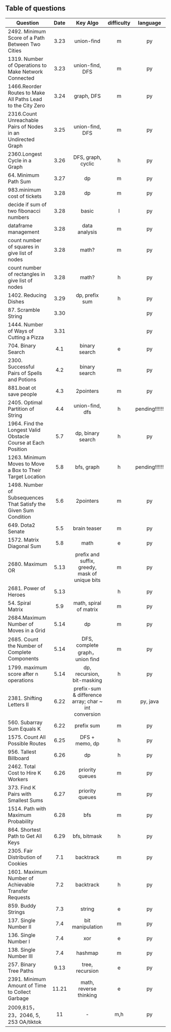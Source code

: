 ## Table of questions

|Question|Date|Key Algo|difficulty|language|
|---|:---:|:---:|:---:|:---:|
|2492. Minimum Score of a Path Between Two Cities|3.23|union-find|m|py|
|1319. Number of Operations to Make Network Connected|3.23|union-find, DFS|m|py|
|1466.Reorder Routes to Make All Paths Lead to the City Zero|3.24 |graph, DFS|m|py|
|2316.Count Unreachable Pairs of Nodes in an Undirected Graph|3.25 |union-find, DFS|m|py|
|2360.Longest Cycle in a Graph|3.26 |DFS, graph, cyclic|h|py|
|64. Minimum Path Sum|3.27 |dp|m|py|
|983.minimum cost of tickets|3.28 |dp|m|py|
|decide if sum of two fibonacci numbers|3.28 |basic|l|py|
|dataframe management|3.28 |data analysis|m|py|
|count number of squares in give list of nodes|3.28 |math?|m|py|
|count number of rectangles in give list of nodes|3.28 |math?|h|py|
|1402. Reducing Dishes|3.29 |dp, prefix sum |h|py|
|87. Scramble String|3.30 | | |py|
|1444. Number of Ways of Cutting a Pizza|3.31 | | |py|
|704. Binary Search|4.1 |binary search|e|py|
|2300. Successful Pairs of Spells and Potions|4.2 |binary search|m|py|
|881.boat ot save people|4.3 |2pointers|m|py|
|2405. Optimal Partition of String|4.4 |union-find, dfs|h|pending!!!!!!|
|1964. Find the Longest Valid Obstacle Course at Each Position|5.7 |dp, binary search|h|py|
|1263. Minimum Moves to Move a Box to Their Target Location|5.8 |bfs, graph|h|pending!!!!!!|
|1498. Number of Subsequences That Satisfy the Given Sum Condition|5.6 |2pointers|m|py|
|649. Dota2 Senate|5.5 |brain teaser|m|py|
|1572. Matrix Diagonal Sum|5.8 |math|e|py|
|2680. Maximum OR|5.13 |prefix and suffix, greedy, mask of unique bits|m|py|
|2681. Power of Heroes|5.13 | |h|py|
|54. Spiral Matrix|5.9 |math, spiral of matrix|m|py|
|2684.Maximum Number of Moves in a Grid|5.14 |dp|m|py|
|2685. Count the Number of Complete Components|5.14 |DFS, complete graph， union find|m|py|
|1799. maximum score after n operations|5.14 |dp, recursion, bit-masking|h|py|
|2381. Shifting Letters II	|6.22 	|prefix-sum & difference array; char ~ int conversion	|m	|py, java|
|560. Subarray Sum Equals K	|6.22 	|prefix sum	|m	|py|
|1575. Count All Possible Routes	|6.25 	|DFS + memo, dp	|h	|py|
|956. Tallest Billboard	|6.26 |	dp|	h	|py |
|2462. Total Cost to Hire K Workers	|6.26 |	priority queues	|m|	py|
|373. Find K Pairs with Smallest Sums|	6.27 |	priority queues	|m	|py|
|1514. Path with Maximum Probability	|6.28 |	bfs|	m	|py|
|864. Shortest Path to Get All Keys	|6.29 	|bfs, bitmask|	h	|py|
|2305. Fair Distribution of Cookies	|7.1 	|backtrack|	m	|py|
|1601. Maximum Number of Achievable Transfer Requests|	7.2| 	backtrack|	h|	py|
|859. Buddy Strings	|7.3| 	string|	e	|py|
|137. Single Number II	|7.4 	|bit manipulation	|m|	py|
|136. Single Number I	|7.4 	|xor	|e	|py|
|138. Single Number III|	7.4| 	hashmap|	m	|py|
|257. Binary Tree Paths| 9.13 | tree, recursion | e | py|
|2391. Minimum Amount of Time to Collect Garbage|11.21|math, reverse thinking | e | py|
|2009,815，23，2046, 5, 253  OA/tiktok | 11| - | m,h|py|



